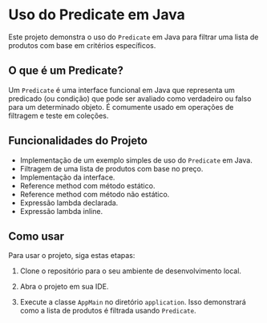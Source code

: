 # Uso do Predicate em Java

Este projeto demonstra o uso do `Predicate` em Java para filtrar uma lista de produtos com base em critérios específicos.

## O que é um Predicate?

Um `Predicate` é uma interface funcional em Java que representa um predicado (ou condição) que pode ser avaliado como verdadeiro ou falso para um determinado objeto. É comumente usado em operações de filtragem e teste em coleções.

## Funcionalidades do Projeto

- Implementação de um exemplo simples de uso do `Predicate` em Java.
- Filtragem de uma lista de produtos com base no preço.
- Implementação da interface.
- Reference method com método estático.
- Reference method com método não estático.
- Expressão lambda declarada.
- Expressão lambda inline.

## Como usar

Para usar o projeto, siga estas etapas:

1. Clone o repositório para o seu ambiente de desenvolvimento local.

2. Abra o projeto em sua IDE.

3. Execute a classe `AppMain` no diretório `application`. Isso demonstrará como a lista de produtos é filtrada usando `Predicate`.
